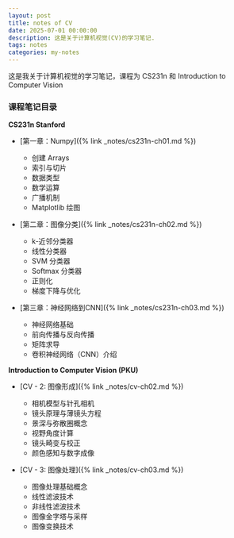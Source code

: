 ```yaml
---
layout: post
title: notes of CV
date: 2025-07-01 00:00:00
description: 这是关于计算机视觉(CV)的学习笔记.
tags: notes
categories: my-notes
---
```


这是我关于计算机视觉的学习笔记，课程为 CS231n 和 Introduction to Computer Vision

### 课程笔记目录

**CS231n Stanford**

- [第一章：Numpy]({% link _notes/cs231n-ch01.md %})

  - 创建 Arrays
  - 索引与切片
  - 数据类型
  - 数学运算
  - 广播机制
  - Matplotlib 绘图

- [第二章：图像分类]({% link _notes/cs231n-ch02.md %})

  - k-近邻分类器
  - 线性分类器
  - SVM 分类器
  - Softmax 分类器
  - 正则化
  - 梯度下降与优化

- [第三章：神经网络到CNN]({% link _notes/cs231n-ch03.md %})
  - 神经网络基础
  - 前向传播与反向传播
  - 矩阵求导
  - 卷积神经网络（CNN）介绍

**Introduction to Computer Vision (PKU)**

- [CV - 2: 图像形成]({% link _notes/cv-ch02.md %})

  - 相机模型与针孔相机
  - 镜头原理与薄镜头方程
  - 景深与弥散圈概念
  - 视野角度计算
  - 镜头畸变与校正
  - 颜色感知与数字成像

- [CV - 3: 图像处理]({% link _notes/cv-ch03.md %})
  - 图像处理基础概念
  - 线性滤波技术
  - 非线性滤波技术
  - 图像金字塔与采样
  - 图像变换技术
